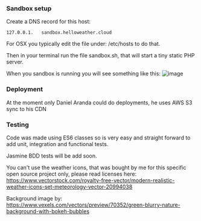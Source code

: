 
### Sandbox setup
Create a DNS record for this host:
```
127.0.0.1.   sandbox.helloweather.cloud
```

For OSX you typically edit the file under: /etc/hosts to do that.

Then in your terminal run the file sandbox.sh, that will start a tiny static PHP server. 

When you sandbox is running you will see something like this:
![image](https://user-images.githubusercontent.com/1669319/126537446-eaa3b182-014b-4d45-98a4-203c7bd9ec65.png)

### Deployment
At the moment only Daniel Aranda could do deployments, he uses AWS S3 sync to his CDN

### Testing
Code was made using ES6 classes so is very easy and straight forward to add unit, integration and functional tests. 

Jasmine BDD tests will be add soon.

You can't use the weather icons, that was bought by me for this specific open source project only, please read licenses here:
https://www.vectorstock.com/royalty-free-vector/modern-realistic-weather-icons-set-meteorology-vector-20994038


Background image by:
https://www.vexels.com/vectors/preview/70352/green-blurry-nature-background-with-bokeh-bubbles
